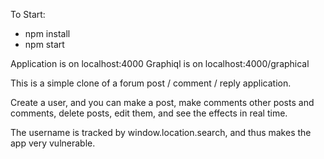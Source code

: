 To Start:
- npm install
- npm start

Application is on localhost:4000
Graphiql is on localhost:4000/graphical

This is a simple clone of a forum post / comment / reply application.

Create a user, and you can make a post, make comments other posts and comments, delete posts, edit them, and see the effects in real time.

The username is tracked by window.location.search, and thus makes the app very vulnerable.
